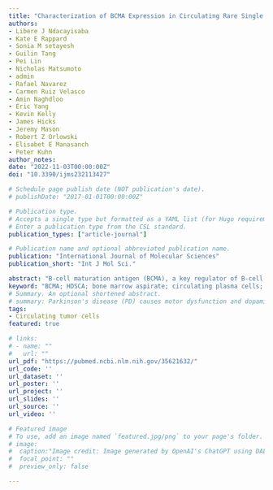 ```yaml
---
title: "Characterization of BCMA Expression in Circulating Rare Single Cells of Patients with Plasma Cell Neoplasms" 
authors:
- Libere J Ndacayisaba
- Kate E Rappard
- Sonia M setayesh
- Guilin Tang
- Pei Lin
- Nicholas Matsumoto
- admin
- Rafael Navarez
- Carmen Ruiz Velasco
- Amin Naghdloo
- Eric Yang
- Kevin Kelly
- James Hicks
- Jeremy Mason
- Robert Z Orlowski
- Elisabet E Manasanch
- Peter Kuhn
author_notes:
date: "2022-11-03T00:00:00Z"
doi: "10.3390/ijms232113427"

# Schedule page publish date (NOT publication's date).
# publishDate: "2017-01-01T00:00:00Z"

# Publication type.
# Accepts a single type but formatted as a YAML list (for Hugo requirements).
# Enter a publication type from the CSL standard.
publication_types: ["article-journal"]

# Publication name and optional abbreviated publication name.
publication: "International Journal of Molecular Sciences"
publication_short: "Int J Mol Sci."

abstract: "B-cell maturation antigen (BCMA), a key regulator of B-cell proliferation and survival, is highly expressed in almost all cases of plasma cell neoplasms and B-lymphoproliferative malignancies. BCMA is a robust biomarker of plasma cells and a therapeutic target with substantial clinical significance. However, the expression of BCMA in circulating tumor cells of patients with hematological malignancies has not been validated for the detection of circulating plasma and B cells. The application of BCMA as a biomarker in single-cell detection and profiling of circulating tumor cells in patients' blood could enable early disease profiling and therapy response monitoring. Here, we report the development and validation of a slide-based immunofluorescence assay (i.e., CD138, BCMA, CD45, DAPI) for enrichment-free detection, quantification, and morphogenomic characterization of BCMA-expressing cells in patients (N = 9) with plasma cell neoplasms. Varying morphological subtypes of circulating BCMA-expressing cells were detected across the CD138(+/-) and CD45(+/-) compartments, representing candidate clonotypic post-germinal center B cells, plasmablasts, and both normal and malignant plasma cells. Genomic analysis by single-cell sequencing and correlation to clinical FISH cytogenetics provides validation, with data showing that patients across the different neoplastic states carry both normal and altered BCMA-expressing cells. Furthermore, altered cells harbor cytogenetic events detected by clinical FISH. The reported enrichment-free liquid biopsy approach has potential applications as a single-cell methodology for the early detection of BCMA+ B-lymphoid malignancies and in monitoring therapy response for patients undergoing anti-BCMA treatments."
keyword: "BCMA; HDSCA; bone marrow aspirate; circulating plasma cells; liquid biopsy; morphogenomics; multimodal data; multiple myeloma; peripheral blood; rare single cell."
# Summary. An optional shortened abstract.
# summary: Parkinson's disease (PD) causes motor dysfunction and dopaminergic cell death, with current treatments often leading to side effects. This study demonstrates that pretreating adipose-derived stem cells (ADSCs) with n-butylidenephthalide (BP), a compound with neuroprotective effects, enhances their therapeutic efficacy in a PD mouse model. Transplantation of BP-pretreated ADSCs improved motor symptoms and restored dopamine neuron levels, highlighting a promising strategy to enhance stem cell therapies for neurodegenerative diseases.
tags:
- Circulating tumor cells
featured: true

# links:
# - name: ""
#   url: ""
url_pdf: "https://pubmed.ncbi.nlm.nih.gov/35621632/"
url_code: ''
url_dataset: ''
url_poster: ''
url_project: ''
url_slides: ''
url_source: ''
url_video: ''

# Featured image
# To use, add an image named `featured.jpg/png` to your page's folder. 
# image:
#  caption:"Image credit: Image generated by OpenAI's ChatGPT using DALL·E."
#  focal_point: ""
#  preview_only: false

---
```

